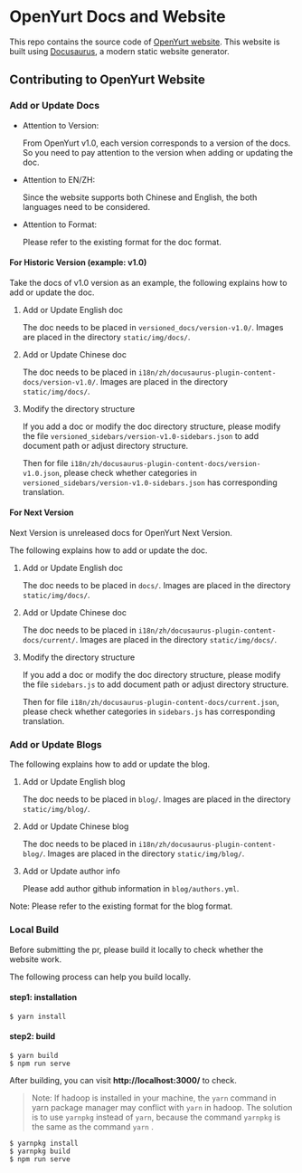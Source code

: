 # OpenYurt Docs and Website

This repo contains the source code of [OpenYurt website](https://openyurt.io/).
This website is built using [Docusaurus](https://docusaurus.io/), a modern static website generator.


## Contributing to OpenYurt Website

### Add or Update Docs

- Attention to Version: 
  
    From OpenYurt v1.0, each version corresponds to a version of the docs. So you need to pay attention to the version 
  when adding or updating the doc.
  
- Attention to EN/ZH:

  Since the website supports both Chinese and English, the both languages need to be considered.

- Attention to Format:

  Please refer to the existing format for the doc format.

#### For Historic Version (example: v1.0)

Take the docs of v1.0 version as an example, the following explains how to add or update the doc.

1) Add or Update English doc

   The doc needs to be placed in `versioned_docs/version-v1.0/`.
   Images are placed in the directory `static/img/docs/`.
   
2) Add or Update Chinese doc

   The doc needs to be placed in `i18n/zh/docusaurus-plugin-content-docs/version-v1.0/`.
   Images are placed in the directory `static/img/docs/`.
   
3) Modify the directory structure

   If you add a doc or modify the doc directory structure, please modify the file `versioned_sidebars/version-v1.0-sidebars.json`
   to add document path or adjust directory structure.
   
   Then for file `i18n/zh/docusaurus-plugin-content-docs/version-v1.0.json`, please check whether categories in
   `versioned_sidebars/version-v1.0-sidebars.json` has corresponding translation. 
   
#### For Next Version

Next Version is unreleased docs for OpenYurt Next Version. 

The following explains how to add or update the doc.

1) Add or Update English doc

   The doc needs to be placed in `docs/`.
   Images are placed in the directory `static/img/docs/`.
   
2) Add or Update Chinese doc

   The doc needs to be placed in `i18n/zh/docusaurus-plugin-content-docs/current/`.
   Images are placed in the directory `static/img/docs/`.
   
3) Modify the directory structure

   If you add a doc or modify the doc directory structure, please modify the file `sidebars.js`
   to add document path or adjust directory structure.

   Then for file `i18n/zh/docusaurus-plugin-content-docs/current.json`, please check whether categories in
   `sidebars.js` has corresponding translation.

   
### Add or Update Blogs

The following explains how to add or update the blog.

1) Add or Update English blog

   The doc needs to be placed in `blog/`.
   Images are placed in the directory `static/img/blog/`.

2) Add or Update Chinese blog

   The doc needs to be placed in `i18n/zh/docusaurus-plugin-content-blog/`.
   Images are placed in the directory `static/img/blog/`.

3) Add or Update author info

    Please add author github information in `blog/authors.yml`.

Note: Please refer to the existing format for the blog format.


### Local Build

Before submitting the pr, please build it locally to check whether the website work.

The following process can help you build locally.


#### step1: installation
```
$ yarn install
```

#### step2: build
```
$ yarn build
$ npm run serve
```
After building, you can visit **http://localhost:3000/** to check.

> Note: If hadoop is installed in your machine, the `yarn` command in yarn package manager may conflict with `yarn` in hadoop. The solution is to use `yarnpkg` instead of `yarn`, because the command  `yarnpkg` is the same as the command `yarn` .

```
$ yarnpkg install
$ yarnpkg build
$ npm run serve
```
